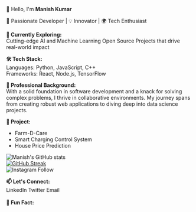 👋 Hello, I'm <b>Manish Kumar</b>

🚀 Passionate Developer | 💡 Innovator | 🌍 Tech Enthusiast

<b>🔭 Currently Exploring:</b><br>
Cutting-edge AI and Machine Learning
Open Source Projects that drive real-world impact

<b>🛠️ Tech Stack:</b><br>
Languages: Python, JavaScript, C++<br>
Frameworks: React, Node.js, TensorFlow<br>

<b>💼 Professional Background:</b><br>
With a solid foundation in software development and a knack for solving complex problems, I thrive in collaborative environments. My journey spans from creating robust web applications to diving deep into data science projects.

<b>🌟 Project:</b><br>
<ul>
  <li>Farm-D-Care</li>
  <li>Smart Charging Control System</li>
  <li>House Price Prediction</li>
</ul>

![Manish's GitHub stats](https://github-readme-stats.vercel.app/api?username=manishkumar632&show_icons=true&theme=radical)<br>
[![GitHub Streak](https://github-readme-streak-stats.herokuapp.com/?user=yourusername&theme=dark)](https://git.io/streak-stats)<br>
![Instagram Follow](https://img.shields.io/badge/Follow%20me%20on-Instagram-E4405F?style=social&logo=instagram&link=https://instagram.com/yourusername)




<b>📫 Let's Connect:</b><br>
LinkedIn
Twitter
Email
<br><br>
<b>💬 Fun Fact:</b><br>

